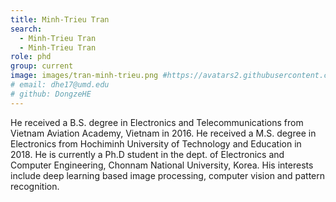 ```yaml
---
title: Minh-Trieu Tran
search:
  - Minh-Trieu Tran
  - Minh-Trieu Tran
role: phd
group: current
image: images/tran-minh-trieu.png #https://avatars2.githubusercontent.com/u/32473855?s=460&u=3e2770f872817bc790c2c03acd41bfec7dfc72cb&v=4
# email: dhe17@umd.edu
# github: DongzeHE
---
```

He received a B.S. degree in Electronics and Telecommunications from Vietnam Aviation Academy,
Vietnam in 2016. He received a M.S. degree in Electronics from Hochiminh University of Technology and
Education in 2018. He is currently a Ph.D student in the dept. of Electronics and Computer Engineering, Chonnam National
University, Korea. His interests include deep learning based image processing, computer vision and pattern recognition. 
